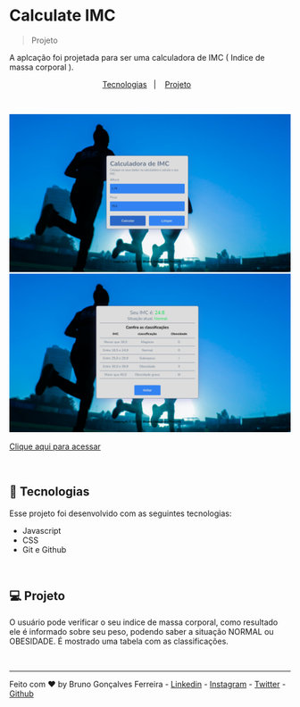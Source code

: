 # Calculate IMC

> Projeto

A aplcação foi projetada para ser uma calculadora de IMC ( Indice de massa corporal ).

<p align="center">
  <a href="#-tecnologias">Tecnologias</a>&nbsp;&nbsp;&nbsp;|&nbsp;&nbsp;&nbsp;
  <a href="#-projeto">Projeto</a>&nbsp;&nbsp;&nbsp;
</p>

<br>

![preview](./.github/preview_1.png)
![preview](./.github/preview_2.png)

[Clique aqui para acessar]()

<br>

## 🚀 Tecnologias

Esse projeto foi desenvolvido com as seguintes tecnologias:

- Javascript
- CSS
- Git e Github

<br>

## 💻 Projeto

O usuário pode verificar o seu indice de massa corporal, como resultado ele é informado sobre seu peso,  podendo saber a situação NORMAL ou OBESIDADE. É mostrado uma tabela com as classificações.

<br>

---

Feito com ♥ by Bruno Gonçalves Ferreira - [Linkedin](https://www.linkedin.com/in/bruno-goncalves-ferreira/) - [Instagram](https://instagram.com/brunogonferreira) - [Twitter](https://twitter.com/BrunoGoferreir) - [Github](https://github.com/brunogoncalvesferreira)